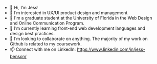 - 👋 Hi, I’m Jess!
- 👀 I’m interested in UX/UI product design and management.
- 🐊 I'm a graduate student at the University of Florida in the Web Design and Online Communication Program.
- 🌱 I’m currently learning front-end web development languages and design best practices. 
- 💞️ I’m looking to collaborate on anything. The majority of my work on Github is related to my coursework.
- 📫 Connect with me on LinkedIn: https://www.linkedin.com/in/jess-benson/ 

<!---
jessbens0n/jessbens0n is a ✨ special ✨ repository because its `README.md` (this file) appears on your GitHub profile.
You can click the Preview link to take a look at your changes.
--->

